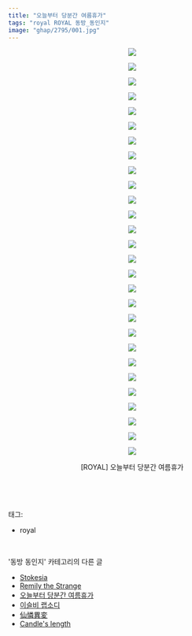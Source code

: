 ```yaml
---
title: "오늘부터 당분간 여름휴가"
tags: "royal ROYAL 동방_동인지"
image: "ghap/2795/001.jpg"
---
```

<div class="article">
<p style="text-align: center; clear: none; float: none;"><img src="{{ site.nasurl }}/ghap/2795/001.jpg"/></p>
<p style="text-align: center; clear: none; float: none;"><img src="{{ site.nasurl }}/ghap/2795/002.jpg"/></p>
<p style="text-align: center; clear: none; float: none;"><img src="{{ site.nasurl }}/ghap/2795/003.jpg"/></p>
<p style="text-align: center; clear: none; float: none;"><img src="{{ site.nasurl }}/ghap/2795/004.jpg"/></p>
<p style="text-align: center; clear: none; float: none;"><img src="{{ site.nasurl }}/ghap/2795/005.jpg"/></p>
<p style="text-align: center; clear: none; float: none;"><img src="{{ site.nasurl }}/ghap/2795/006.jpg"/></p>
<p style="text-align: center; clear: none; float: none;"><img src="{{ site.nasurl }}/ghap/2795/007.jpg"/></p>
<p style="text-align: center; clear: none; float: none;"><img src="{{ site.nasurl }}/ghap/2795/008.jpg"/></p>
<p style="text-align: center; clear: none; float: none;"><img src="{{ site.nasurl }}/ghap/2795/009.jpg"/></p>
<p style="text-align: center; clear: none; float: none;"><img src="{{ site.nasurl }}/ghap/2795/010.jpg"/></p>
<p style="text-align: center; clear: none; float: none;"><img src="{{ site.nasurl }}/ghap/2795/011.jpg"/></p>
<p style="text-align: center; clear: none; float: none;"><img src="{{ site.nasurl }}/ghap/2795/012.jpg"/></p>
<p style="text-align: center; clear: none; float: none;"><img src="{{ site.nasurl }}/ghap/2795/013.jpg"/></p>
<p style="text-align: center; clear: none; float: none;"><img src="{{ site.nasurl }}/ghap/2795/014.jpg"/></p>
<p style="text-align: center; clear: none; float: none;"><img src="{{ site.nasurl }}/ghap/2795/015.jpg"/></p>
<p style="text-align: center; clear: none; float: none;"><img src="{{ site.nasurl }}/ghap/2795/016.jpg"/></p>
<p style="text-align: center; clear: none; float: none;"><img src="{{ site.nasurl }}/ghap/2795/017.jpg"/></p>
<p style="text-align: center; clear: none; float: none;"><img src="{{ site.nasurl }}/ghap/2795/018.jpg"/></p>
<p style="text-align: center; clear: none; float: none;"><img src="{{ site.nasurl }}/ghap/2795/019.jpg"/></p>
<p style="text-align: center; clear: none; float: none;"><img src="{{ site.nasurl }}/ghap/2795/020.jpg"/></p>
<p style="text-align: center; clear: none; float: none;"><img src="{{ site.nasurl }}/ghap/2795/021.jpg"/></p>
<p style="text-align: center; clear: none; float: none;"><img src="{{ site.nasurl }}/ghap/2795/022.jpg"/></p>
<p style="text-align: center; clear: none; float: none;"><img src="{{ site.nasurl }}/ghap/2795/023.jpg"/></p>
<p style="text-align: center; clear: none; float: none;"><img src="{{ site.nasurl }}/ghap/2795/024.jpg"/></p>
<p style="text-align: center; clear: none; float: none;"><img src="{{ site.nasurl }}/ghap/2795/025.jpg"/></p>
<p style="text-align: center; clear: none; float: none;"><img src="{{ site.nasurl }}/ghap/2795/026.jpg"/></p>
<p style="text-align: center; clear: none; float: none;"><img src="{{ site.nasurl }}/ghap/2795/027.jpg"/></p>
<p style="text-align: center; clear: none; float: none;"><img src="{{ site.nasurl }}/ghap/2795/028.jpg"/></p>
<p style="text-align: center; clear: none; float: none;">[ROYAL] 오늘부터 당분간 여름휴가</p>
<p><br/></p>
</div><br/>
<div class="tagTrail">
<p>태그: </p>
<ul>
<li>royal</li>
</ul>
</div><br/>
<div class="another">
<p>'동방 동인지' 카테고리의 다른 글</p>
<ul>
<li><a href="/2016-11-29-ghap_2797">Stokesia</a></li>
<li><a href="/2016-11-29-ghap_2796">Remily the Strange</a></li>
<li><a href="/2016-11-29-ghap_2795">오늘부터 당분간 여름휴가</a></li>
<li><a href="/2016-11-29-ghap_2794">이슬비 랩소디</a></li>
<li><a href="/2016-11-29-ghap_2793">仙憐異変</a></li>
<li><a href="/2016-11-29-ghap_2792">Candle's length</a></li>
</ul>
</div><br/>
<div class="cb_module cb_fluid">
<div class="cb_wrt cb_profile">
</div><!-- commentList close -->
</div><br/>
